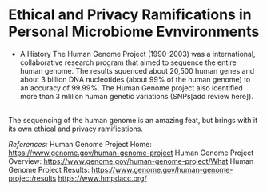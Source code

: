 # Ethical and Privacy Ramifications in Personal Microbiome Evnvironments

* A History 
The Human Genome Project (1990-2003) was a international, collaborative research program that aimed to sequence the entire human genome. The results squenced about 20,500 human genes and about 3 billion DNA nucleotides (about 99% of the human genome) to an accuracy of 99.99%. The Human Genome project also identified more than 3 mlilion human genetic variations (SNPs[add review here]). <br/><br/>

The sequencing of the human genome is an amazing feat, but brings with it its own ethical and privacy ramifications. 

*References:*
Human Genome Project Home:     https://www.genome.gov/human-genome-project
Human Genome Project Overview: https://www.genome.gov/human-genome-project/What
Human Genome Project Results:  https://www.genome.gov/human-genome-project/results
https://www.hmpdacc.org/
